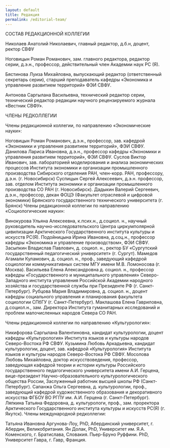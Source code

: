 ```yaml
---
layout: default
title: Редакция
permalink: /editorial-team/
---
```

СОСТАВ РЕДАКЦИОННОЙ КОЛЛЕГИИ

 

Николаев Анатолий Николаевич, главный редактор, д.б.н, доцент, ректор СВФУ 

Ноговицын Роман Романович, зам. главного редактора, редактор серии, д.э.н., профессор, действительный член Академии наук РС (Я).

Бястинова Луиза Михайловна, выпускающий редактор (ответственный секретарь серии), старший преподаватель кафедры «Экономика и управление развитием территорий» ФЭИ СВФУ.

Антонова Саргылана Васильевна, технический редактор серии, технический редактор редакции научного рецензируемого журнала «Вестник СВФУ».

 

 

ЧЛЕНЫ РЕДКОЛЛЕГИИ

 

Члены редакционной коллегии, по направлению «Экономические науки»:

Ноговицын Роман Романович, д.э.н., профессор, зав. кафедрой «Экономики и управления развитием территорий», ФЭИ СВФУ.
Данилова Лариса Ивановна, д.э.н., профессор кафедры «Экономики и управления развитием территорий», ФЭИ СВФУ.
Суслов Виктор Иванович, зав. лабораторией моделирования и анализа экономических процессов Института экономики и организации промышленного производства Сибирского отделения РАН, член-корр. РАН, профессору, д.э.н. (г. Новосибирск)
Суспицын Сергей Алексеевич, д.э.н. профессор, зав. отделом Института экономики и организации промышленного производства СО РАН (г. Новосибирск).
Дадыкин Валерий Сергеевич, д.э.н., профессор, декан ФОЦЭ (Факультет отраслевой и цифровой экономики) Брянского государственного технического университета (г. Брянск)
Члены редакционной коллегии по направлению «Социологические науки»:

Винокурова Ульяна Алексеевна, к.псих.н., д.социол. н., научный руководитель научно-исследовательского Центра циркумполярной цивилизации Арктического Государственного института культуры и искусств РС(Я).
Подойницына Ирина Ивановна, д.соц.н., профессор кафедры «Экономика и управление производством», ФЭИ СВФУ.
Засыпкин Владислав Павлович, д. социол. н., ректор БУ «Сургутский государственный педагогический университет» (г. Сургут).
Мамедов Агамали Куламович, д. социол. н., проф., заведующий кафедрой социологии коммуникативных систем МГУ имени М.В. Ломоносова (г. Москва).
Васильева Елена Александровна д. социол. н., профессор кафедры «Государственного и муниципального управления» Северо-Западного института управления Российской Академии народного хозяйства и государственной службы при Президенте РФ (г. Санкт-Петербург).
Рубцова Мария Владимировна, д. социол. н., доцент кафедры социального управления и планирования факультета социологии СПбГУ (г. Санкт-Петербург).
Маклашова Елена Гавриловна, д.социол.н., зам. Директора Института гуманитарных исследований и проблем малочисленных народов Севера СО РАН.
 

Члены редакционной коллегии по направлению «Культурология»:


Никифорова Саргылана Валентиновна, кандидат культурологии, доцент кафедры «Культурология» Института языков и культуры народов Северо-Востока РФ СВФУ.
Кузьмина Любовь Аркадьевна, кандидат культурологии, доцент, зав. кафедрой «Культурология» Института языков и культуры народов Северо-Востока РФ СВФУ.
Мосолова Любовь Михайловна, доктор искусствоведения, профессор, заведующая кафедрой теории и истории культуры Российского государственного педагогического университета имени А.И. Герцена, вице-президент Научно-образовательного культурологического общества России, Заслуженный работник высшей школы РФ (Санкт-Петербург).
Сапанжа Ольга Сергеевна, д. культурологии, проф., заведующий кафедрой художественного образования и декоративного искусства ФГБОУ ВО РГПУ им. А.И. Герцена (г. Санкт-Петербург).
Ляпкина Татьяна Федоровна, д. культурологи, проф., зам. проректора Арктического Государственного института культуры и искусств РС(Я) (г. Якутск).
Члены международной редколлегии:

Татьяна Ивановна Аргунова-Лоу, PhD, Абердинский университет, г. Абердин, Великобритания.
Ян Долак, PhD, Университет им. Я.А. Коменского, г. Братислава, Словакия.
Пьер-Бруно Руффини. PhD, Университет Гавра, г. Гавр, Франция.
